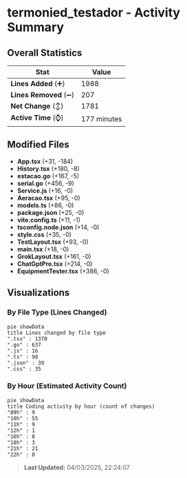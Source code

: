 # termonied_testador - Activity Summary 

## Overall Statistics

| Stat                   | Value                                                             |
| ---------------------- | ----------------------------------------------------------------- |
| **Lines Added** (➕)   | 1988                                          |
| **Lines Removed** (➖) | 207                                        |
| **Net Change** (↕)    | 1781                |
| **Active Time** (⌚)   | 177 minutes |


## Modified Files
- **App.tsx** (+31, -184)
- **History.tsx** (+180, -8)
- **estacao.go** (+167, -5)
- **serial.go** (+456, -9)
- **Service.js** (+16, -0)
- **Aeracao.tsx** (+95, -0)
- **models.ts** (+86, -0)
- **package.json** (+25, -0)
- **vite.config.ts** (+11, -1)
- **tsconfig.node.json** (+14, -0)
- **style.css** (+35, -0)
- **TestLayout.tsx** (+93, -0)
- **main.tsx** (+18, -0)
- **GrokLayout.tsx** (+161, -0)
- **ChatGptPro.tsx** (+214, -0)
- **EquipmentTester.tsx** (+386, -0)

## Visualizations

### By File Type (Lines Changed)

```mermaid
pie showData
title Lines changed by file type
".tsx" : 1370
".go" : 637
".js" : 16
".ts" : 98
".json" : 39
".css" : 35
```

### By Hour (Estimated Activity Count)

```mermaid
pie showData
title Coding activity by hour (count of changes)
"09h" : 9
"10h" : 55
"11h" : 9
"12h" : 1
"16h" : 8
"18h" : 3
"21h" : 21
"22h" : 8
```


> **Last Updated:** 04/03/2025, 22:24:07